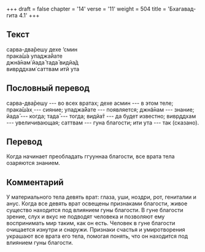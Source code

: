+++
draft = false
chapter = '14'
verse = '11'
weight = 504
title = 'Бхагавад-гита 4.1'
+++
## Текст

сарва-два̄решу дехе ’смин  
прака̄ш́а упаджа̄йате  
джн̃а̄нам̇ йада̄ тада̄ видйа̄д  
вивр̣ддхам̇ саттвам итй ута

## Пословный перевод

сарва-два̄решу --- во всех вратах; дехе асмин --- в этом теле; прака̄ш́ах̣
--- сияние; упаджа̄йате --- появляется; джн̃а̄нам --- знание; йада̄ ---
когда; тада̄ --- тогда; видйа̄т --- да будет известно; вивр̣ддхам ---
увеличивающая; саттвам --- гуна благости; ити ута --- так (сказано).

## Перевод

Когда начинает преобладать ггууннаа благости, все врата тела озаряются
знанием.

## Комментарий

У материального тела девять врат: глаза, уши, ноздри, рот, гениталии и
анус. Когда все девять врат освещены признаками благости, живое существо
находится под влиянием гуны благости. В гуне благости зрение, слух и
вкус не подводят человека и позволяют ему воспринимать мир таким, как он
есть. Человек в гуне благости очищается изнутри и снаружи. Признаки
счастья и умиротворения украшают все врата его тела, помогая понять, что
он находится под влиянием гуны благости.
